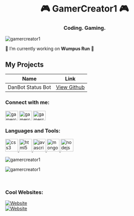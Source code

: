 <h1 align="center">🎮 GamerCreator1 🎮</h1>
<h3 align="center">Coding. Gaming.</h3>

<p align="left"> <img src="https://komarev.com/ghpvc/?username=gamercreator1&label=Profile%20views&color=0e75b6&style=flat" alt="gamercreator1" /> </p>

🔭 I’m currently working on **Wumpus Run** 🔭

## My Projects
| Name | Link |
| ------------- |:-------------:|
| DanBot Status Bot | [View Github](https://github.com/GamerCreator1/danbot-status-bot) |


<h3 align="left">Connect with me:</h3>
<p align="left">
<a href="https://twitter.com/gamercreator1" target="blank"><img align="center" src="https://cdn.jsdelivr.net/npm/simple-icons@3.0.1/icons/twitter.svg" alt="gamercreator1" height="30" width="40" /></a>
<a href="https://instagram.com/gamercreator1" target="blank"><img align="center" src="https://cdn.jsdelivr.net/npm/simple-icons@3.0.1/icons/instagram.svg" alt="gamercreator1" height="30" width="40" /></a>
<a href="https://www.youtube.com/c/gamercreator1" target="blank"><img align="center" src="https://cdn.jsdelivr.net/npm/simple-icons@3.0.1/icons/youtube.svg" alt="gamercreator1" height="30" width="40" /></a>
</p>

<h3 align="left">Languages and Tools:</h3>
<p align="left"> <a href="https://www.w3schools.com/css/" target="_blank"> <img src="https://devicons.github.io/devicon/devicon.git/icons/css3/css3-original-wordmark.svg" alt="css3" width="40" height="40"/> </a> <a href="https://www.w3.org/html/" target="_blank"> <img src="https://devicons.github.io/devicon/devicon.git/icons/html5/html5-original-wordmark.svg" alt="html5" width="40" height="40"/> </a> <a href="https://developer.mozilla.org/en-US/docs/Web/JavaScript" target="_blank"> <img src="https://devicons.github.io/devicon/devicon.git/icons/javascript/javascript-original.svg" alt="javascript" width="40" height="40"/> </a> <a href="https://www.mongodb.com/" target="_blank"> <img src="https://devicons.github.io/devicon/devicon.git/icons/mongodb/mongodb-original-wordmark.svg" alt="mongodb" width="40" height="40"/> </a> <a href="https://nodejs.org" target="_blank"> <img src="https://devicons.github.io/devicon/devicon.git/icons/nodejs/nodejs-original-wordmark.svg" alt="nodejs" width="40" height="40"/> </a> </p>


<p>&nbsp;<img align="left" src="https://github-readme-stats.vercel.app/api?username=gamercreator1&show_icons=true&locale=en" alt="gamercreator1" /></p>
<p><img align="center" src="https://github-readme-stats.vercel.app/api/top-langs?username=gamercreator1&show_icons=true&locale=en&layout=compact" alt="gamercreator1" /></p>
<br>

<h3> Cool Websites:</h3>
<a href="https://gamercreator1.tk" target="blank"><img alt="Website" src="https://img.shields.io/website?down_color=red&down_message=offline&label=https%3A%2F%2Fgamercreator1.tk&style=for-the-badge&up_color=green&up_message=online&url=https%3A%2F%2Fgamercreator1.tk"></a>
<br>
<a href="https://pic.fordiscord.xyz" target="blank"><img alt="Website" src="https://img.shields.io/website?down_color=red&down_message=offline&label=https%3A%2F%2Fpic.fordiscord.xyz%20&style=for-the-badge&up_color=green&up_message=online&url=https%3A%2F%2Fpic.fordiscord.xyz%2F"></a>
